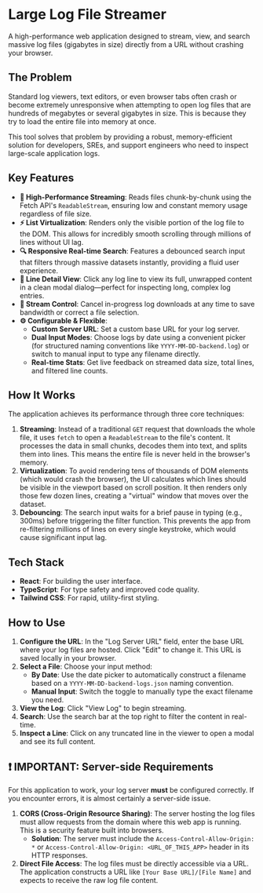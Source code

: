 # Large Log File Streamer

A high-performance web application designed to stream, view, and search massive log files (gigabytes in size) directly from a URL without crashing your browser.


## The Problem

Standard log viewers, text editors, or even browser tabs often crash or become extremely unresponsive when attempting to open log files that are hundreds of megabytes or several gigabytes in size. This is because they try to load the entire file into memory at once.

This tool solves that problem by providing a robust, memory-efficient solution for developers, SREs, and support engineers who need to inspect large-scale application logs.

## Key Features

- **🚀 High-Performance Streaming**: Reads files chunk-by-chunk using the Fetch API's `ReadableStream`, ensuring low and constant memory usage regardless of file size.
- **⚡️ List Virtualization**: Renders only the visible portion of the log file to the DOM. This allows for incredibly smooth scrolling through millions of lines without UI lag.
- **🔍 Responsive Real-time Search**: Features a debounced search input that filters through massive datasets instantly, providing a fluid user experience.
- **📄 Line Detail View**: Click any log line to view its full, unwrapped content in a clean modal dialog—perfect for inspecting long, complex log entries.
- **🛑 Stream Control**: Cancel in-progress log downloads at any time to save bandwidth or correct a file selection.
- **⚙️ Configurable & Flexible**:
  - **Custom Server URL**: Set a custom base URL for your log server.
  - **Dual Input Modes**: Choose logs by date using a convenient picker (for structured naming conventions like `YYYY-MM-DD-backend.log`) or switch to manual input to type any filename directly.
  - **Real-time Stats**: Get live feedback on streamed data size, total lines, and filtered line counts.

## How It Works

The application achieves its performance through three core techniques:

1.  **Streaming**: Instead of a traditional `GET` request that downloads the whole file, it uses `fetch` to open a `ReadableStream` to the file's content. It processes the data in small chunks, decodes them into text, and splits them into lines. This means the entire file is never held in the browser's memory.
2.  **Virtualization**: To avoid rendering tens of thousands of DOM elements (which would crash the browser), the UI calculates which lines should be visible in the viewport based on scroll position. It then renders only those few dozen lines, creating a "virtual" window that moves over the dataset.
3.  **Debouncing**: The search input waits for a brief pause in typing (e.g., 300ms) before triggering the filter function. This prevents the app from re-filtering millions of lines on every single keystroke, which would cause significant input lag.

## Tech Stack

- **React**: For building the user interface.
- **TypeScript**: For type safety and improved code quality.
- **Tailwind CSS**: For rapid, utility-first styling.

## How to Use

1.  **Configure the URL**: In the "Log Server URL" field, enter the base URL where your log files are hosted. Click "Edit" to change it. This URL is saved locally in your browser.
2.  **Select a File**: Choose your input method:
    -   **By Date**: Use the date picker to automatically construct a filename based on a `YYYY-MM-DD-backend-logs.json` naming convention.
    -   **Manual Input**: Switch the toggle to manually type the exact filename you need.
3.  **View the Log**: Click "View Log" to begin streaming.
4.  **Search**: Use the search bar at the top right to filter the content in real-time.
5.  **Inspect a Line**: Click on any truncated line in the viewer to open a modal and see its full content.

## ❗️ IMPORTANT: Server-side Requirements

For this application to work, your log server **must** be configured correctly. If you encounter errors, it is almost certainly a server-side issue.

1.  **CORS (Cross-Origin Resource Sharing)**: The server hosting the log files must allow requests from the domain where this web app is running. This is a security feature built into browsers.
    -   **Solution**: The server must include the `Access-Control-Allow-Origin: *` or `Access-Control-Allow-Origin: <URL_OF_THIS_APP>` header in its HTTP responses.
2.  **Direct File Access**: The log files must be directly accessible via a URL. The application constructs a URL like `[Your Base URL]/[File Name]` and expects to receive the raw log file content.